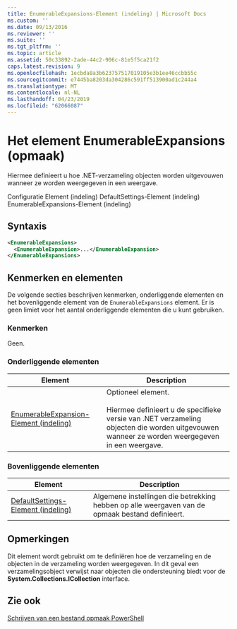 ```yaml
---
title: EnumerableExpansions-Element (indeling) | Microsoft Docs
ms.custom: ''
ms.date: 09/13/2016
ms.reviewer: ''
ms.suite: ''
ms.tgt_pltfrm: ''
ms.topic: article
ms.assetid: 50c33892-2ade-44c2-906c-81e5f5ca21f2
caps.latest.revision: 9
ms.openlocfilehash: 1ecbda8a3b623757517019105e3b1ee46ccbb55c
ms.sourcegitcommit: e7445ba8203da304286c591ff513900ad1c244a4
ms.translationtype: MT
ms.contentlocale: nl-NL
ms.lasthandoff: 04/23/2019
ms.locfileid: "62066087"
---
```

# <a name="enumerableexpansions-element-format"></a>Het element EnumerableExpansions (opmaak)

Hiermee definieert u hoe .NET-verzameling objecten worden uitgevouwen wanneer ze worden weergegeven in een weergave.

Configuratie Element (indeling) DefaultSettings-Element (indeling) EnumerableExpansions-Element (indeling)

## <a name="syntax"></a>Syntaxis

```xml
<EnumerableExpansions>
  <EnumerableExpansion>...</EnumerableExpansion>
</EnumerableExpansions>
```

## <a name="attributes-and-elements"></a>Kenmerken en elementen

De volgende secties beschrijven kenmerken, onderliggende elementen en het bovenliggende element van de `EnumerableExpansions` element. Er is geen limiet voor het aantal onderliggende elementen die u kunt gebruiken.

### <a name="attributes"></a>Kenmerken

Geen.

### <a name="child-elements"></a>Onderliggende elementen

|Element|Description|
|-------------|-----------------|
|[EnumerableExpansion-Element (indeling)](./enumerableexpansion-element-format.md)|Optioneel element.<br /><br /> Hiermee definieert u de specifieke versie van .NET verzameling objecten die worden uitgevouwen wanneer ze worden weergegeven in een weergave.|

### <a name="parent-elements"></a>Bovenliggende elementen

|Element|Description|
|-------------|-----------------|
|[DefaultSettings-Element (indeling)](./defaultsettings-element-format.md)|Algemene instellingen die betrekking hebben op alle weergaven van de opmaak bestand definieert.|

## <a name="remarks"></a>Opmerkingen

Dit element wordt gebruikt om te definiëren hoe de verzameling en de objecten in de verzameling worden weergegeven. In dit geval een verzamelingsobject verwijst naar objecten die ondersteuning biedt voor de **System.Collections.ICollection** interface.

## <a name="see-also"></a>Zie ook

[Schrijven van een bestand opmaak PowerShell](./writing-a-powershell-formatting-file.md)
